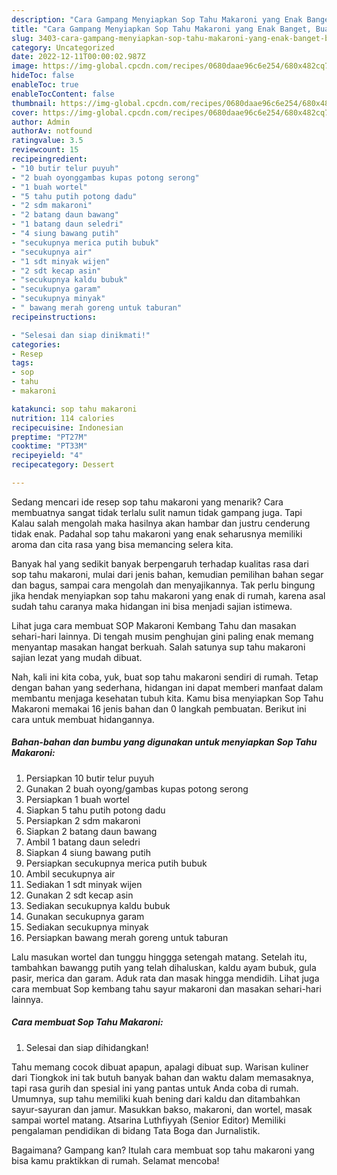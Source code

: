 ```yaml
---
description: "Cara Gampang Menyiapkan Sop Tahu Makaroni yang Enak Banget, Buat Buka Puasa Enak"
title: "Cara Gampang Menyiapkan Sop Tahu Makaroni yang Enak Banget, Buat Buka Puasa Enak"
slug: 3403-cara-gampang-menyiapkan-sop-tahu-makaroni-yang-enak-banget-buat-buka-puasa-enak
category: Uncategorized
date: 2022-12-11T00:00:02.987Z
image: https://img-global.cpcdn.com/recipes/0680daae96c6e254/680x482cq70/sop-tahu-makaroni-foto-resep-utama.jpg
hideToc: false
enableToc: true
enableTocContent: false
thumbnail: https://img-global.cpcdn.com/recipes/0680daae96c6e254/680x482cq70/sop-tahu-makaroni-foto-resep-utama.jpg
cover: https://img-global.cpcdn.com/recipes/0680daae96c6e254/680x482cq70/sop-tahu-makaroni-foto-resep-utama.jpg
author: Admin
authorAv: notfound
ratingvalue: 3.5
reviewcount: 15
recipeingredient:
- "10 butir telur puyuh"
- "2 buah oyonggambas kupas potong serong"
- "1 buah wortel"
- "5 tahu putih potong dadu"
- "2 sdm makaroni"
- "2 batang daun bawang"
- "1 batang daun seledri"
- "4 siung bawang putih"
- "secukupnya merica putih bubuk"
- "secukupnya air"
- "1 sdt minyak wijen"
- "2 sdt kecap asin"
- "secukupnya kaldu bubuk"
- "secukupnya garam"
- "secukupnya minyak"
- " bawang merah goreng untuk taburan"
recipeinstructions:

- "Selesai dan siap dinikmati!"
categories:
- Resep
tags:
- sop
- tahu
- makaroni

katakunci: sop tahu makaroni 
nutrition: 114 calories
recipecuisine: Indonesian
preptime: "PT27M"
cooktime: "PT33M"
recipeyield: "4"
recipecategory: Dessert

---
```



Sedang mencari ide resep sop tahu makaroni yang menarik? Cara membuatnya sangat tidak terlalu sulit namun tidak gampang juga. Tapi Kalau salah mengolah maka hasilnya akan hambar dan justru cenderung tidak enak. Padahal sop tahu makaroni yang enak seharusnya memiliki aroma dan cita rasa yang bisa memancing selera kita.


Banyak hal yang sedikit banyak berpengaruh terhadap kualitas rasa dari sop tahu makaroni, mulai dari jenis bahan, kemudian pemilihan bahan segar dan bagus, sampai cara mengolah dan menyajikannya. Tak perlu bingung jika hendak menyiapkan sop tahu makaroni yang enak di rumah, karena asal sudah tahu caranya maka hidangan ini bisa menjadi sajian istimewa.

Lihat juga cara membuat SOP Makaroni Kembang Tahu dan masakan sehari-hari lainnya. Di tengah musim penghujan gini paling enak memang menyantap masakan hangat berkuah. Salah satunya sup tahu makaroni sajian lezat yang mudah dibuat.


Nah, kali ini kita coba, yuk, buat sop tahu makaroni sendiri di rumah. Tetap dengan bahan yang sederhana, hidangan ini dapat memberi manfaat dalam membantu menjaga kesehatan tubuh kita. Kamu bisa menyiapkan Sop Tahu Makaroni memakai 16 jenis bahan dan 0 langkah pembuatan. Berikut ini cara untuk membuat hidangannya.

<!--inarticleads1-->

##### Bahan-bahan dan bumbu yang digunakan untuk menyiapkan Sop Tahu Makaroni:

1. Persiapkan 10 butir telur puyuh
1. Gunakan 2 buah oyong/gambas kupas potong serong
1. Persiapkan 1 buah wortel
1. Siapkan 5 tahu putih potong dadu
1. Persiapkan 2 sdm makaroni
1. Siapkan 2 batang daun bawang
1. Ambil 1 batang daun seledri
1. Siapkan 4 siung bawang putih
1. Persiapkan secukupnya merica putih bubuk
1. Ambil secukupnya air
1. Sediakan 1 sdt minyak wijen
1. Gunakan 2 sdt kecap asin
1. Sediakan secukupnya kaldu bubuk
1. Gunakan secukupnya garam
1. Sediakan secukupnya minyak
1. Persiapkan  bawang merah goreng untuk taburan


Lalu masukan wortel dan tunggu hinggga setengah matang. Setelah itu, tambahkan bawangg putih yang telah dihaluskan, kaldu ayam bubuk, gula pasir, merica dan garam. Aduk rata dan masak hingga mendidih. Lihat juga cara membuat Sop kembang tahu sayur makaroni dan masakan sehari-hari lainnya. 

<!--inarticleads2-->

##### Cara membuat Sop Tahu Makaroni:


1. Selesai dan siap dihidangkan!

Tahu memang cocok dibuat apapun, apalagi dibuat sup. Warisan kuliner dari Tiongkok ini tak butuh banyak bahan dan waktu dalam memasaknya, tapi rasa gurih dan spesial ini yang pantas untuk Anda coba di rumah. Umumnya, sup tahu memiliki kuah bening dari kaldu dan ditambahkan sayur-sayuran dan jamur. Masukkan bakso, makaroni, dan wortel, masak sampai wortel matang. Atsarina Luthfiyyah (Senior Editor) Memiliki pengalaman pendidikan di bidang Tata Boga dan Jurnalistik. 

Bagaimana? Gampang kan? Itulah cara membuat sop tahu makaroni yang bisa kamu praktikkan di rumah. Selamat mencoba!
